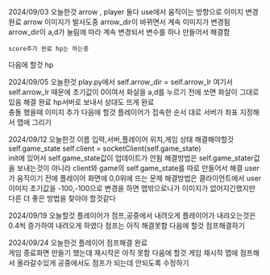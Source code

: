 2024/09/03
오늘한것 
    arrow , player 둘다 use에서 움직이는 방향으로 이미지 변경완료 
    arrow 이미지가 발사도중 arrow_dir이 바뀌면서 계속 이미지가 변경됨 
    arrow_dir이 a,d가 눌림에 따라 계속 변경되서 변수를 하나 만들어서 해결함 

    score추가 완료 hp는 하는중 

다음에 할것
    hp 


2024/09/05
오늘한것 
    play.py에서 self.arrow_dir = self.arrow_lr 여기서 self.arrow_lr 때문에 초기값이 0이여서 화살을 a,d를 누르기 전에 쏘면 화살이 그대로 있음  해결 완료 
    hp서버로 보내서 상대도 뜨게 완료     
    충돌 했을때 이미지 추가 
    다음에 할것 
        플레이어가 접속한 순서 대로 서버가 좌표 지정해서 맵에 그리기  



2024/09/12
오늘한것
    이름 입력,서버,플레이어 위치,게임 상태
해결해야할것 
        self.game_state
        self.client = socketClient(self.game_state)  
        init에 있어서 self.game_state값이 업데이트가 안됨
        해결방법은 self.game_stater값을 보내는것이 아니라 client와 game의 self.game_state를 따로 만들어서 해결
        user가 움직이기 전에 플레이어 화면에 0,0위에 뜨는 문제 
        해결방법은 클라이언트에서 user이미지 초기값을 -100,-100으로 변경을 하면 맵밖으로나가 이미지가 없어지긴했지만 다른 더 좋은 방법을 찾아야 할것같다

2024/09/19
오늘할것 
    플레이어가 점프,공중에서 내려오게 
    플레이어가 내랴오는것은 0.4씩 증가하여 내려오게 하였다 
    점프는 아직 해결못함
다음에 할것 
    점프해결하기 


2024/09/24
오늘한것 
    플레이어 점프해결 완료  
    게임 종료화면 만들기 했는데 재시작은 아직 못함
다음에 할것
    게임 재시작
    맵에 점프해서 올라갈수있게 
    공중에서도 점프가 되는데 안되도록 수정하기 

